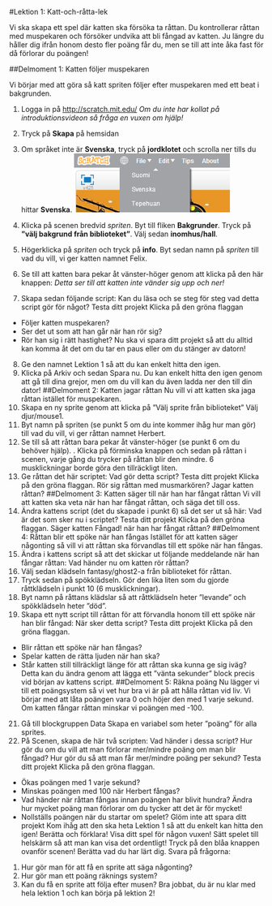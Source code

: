 #Lektion 1: Katt-och-råtta-lek

Vi ska skapa ett spel där katten ska försöka ta råttan. Du kontrollerar råttan med muspekaren och
försöker undvika att bli fångad av katten. Ju längre du håller dig ifrån honom desto fler poäng får du,
men se till att inte åka fast för då förlorar du poängen!

##Delmoment 1: Katten följer muspekaren

Vi börjar med att göra så katt spriten följer efter muspekaren med ett beat i bakgrunden.

1. Logga in på http://scratch.mit.edu/
*Om du inte har kollat på introduktionsvideon så fråga en vuxen om hjälp!*

2. Tryck på **Skapa** på hemsidan

3. Om språket inte är **Svenska**, tryck på **jordklotet** och scrolla ner tills du hittar **Svenska**.
![Välj språk](/lektion1/img/selectlanguage.png)

4. Klicka på scenen bredvid *spriten*.
Byt till fliken **Bakgrunder**.
Tryck på **”välj bakgrund från biblioteket”**.
Välj sedan **inomhus/hall**.

5. Högerklicka på *spriten* och tryck på **info**.
Byt sedan namn på *spriten* till vad du vill, vi ger katten namnet Felix.

6. Se till att katten bara pekar åt vänster-höger genom att klicka på den här knappen:
*Detta ser till att katten inte vänder sig upp och ner!*

7. Skapa sedan följande script:
Kan du läsa och se steg för steg vad detta script gör för något?
Testa ditt projekt
Klicka på den gröna flaggan
* Följer katten muspekaren?
* Ser det ut som att han går när han rör sig?
* Rör han sig i rätt hastighet?
Nu ska vi spara ditt projekt så att du alltid kan komma åt det om du tar en paus eller om du stänger
av datorn!
8. Ge den namnet Lektion 1 så att du kan enkelt hitta den igen.
9. Klicka på Arkiv och sedan Spara nu.
Du kan enkelt hitta den igen genom att gå till dina grejor, men om du vill kan du även ladda ner den
till din dator!
##Delmoment 2: Katten jagar råttan
Nu vill vi att katten ska jaga råttan istället för muspekaren.
10. Skapa en ny sprite genom att klicka på ”Välj sprite från biblioteket”
Välj djur/mouse1.
11. Byt namn på spriten (se punkt 5 om du inte kommer ihåg hur man gör) till vad du vill, vi ger
råttan namnet Herbert.
12. Se till så att råttan bara pekar åt vänster-höger (se punkt 6 om du behöver hjälp).
. Klicka på förminska knappen och sedan på råttan i scenen, varje gång du trycker på råttan
blir den mindre.
6 musklickningar borde göra den tillräckligt liten.
14. Ge råttan det här scriptet:
Vad gör detta script?
Testa ditt projekt
Klicka på den gröna flaggan.
Rör sig råttan med musmarkören?
Jagar katten råttan?
##Delmoment 3: Katten säger till när han har fångat råttan
Vi vill att katten ska veta när han har fångat råttan, och säga det till oss.
15. Ändra kattens script (det du skapade i punkt 6) så det ser ut så här:
Vad är det som sker nu i scriptet?
Testa ditt projekt
Klicka på den gröna flaggan.
Säger katten Fångad! när han har fångat råttan?
##Delmoment 4: Råttan blir ett spöke när han fångas
Istället för att katten säger någonting så vill vi att råttan ska förvandlas till ett spöke när han fångas.
16. Ändra i kattens script så att det skickar ut följande meddelande när han fångar råttan:
Vad händer nu om katten rör råttan?
17. Välj sedan klädseln fantasy/ghost2-a från biblioteket för råttan.
18. Tryck sedan på spökklädseln. Gör den lika liten som du gjorde råttklädseln i punkt 10 (6
musklickningar).
19. Byt namn på råttans klädslar så att råttklädseln heter ”levande” och spökklädseln heter
”död”.
20. Skapa ett nytt script till råttan för att förvandla honom till ett spöke när han blir fångad:
När sker detta script?
Testa ditt projekt
Klicka på den gröna flaggan.
* Blir råttan ett spöke när han fångas?
* Spelar katten de rätta ljuden när han ska?
* Står katten still tillräckligt länge för att råttan ska kunna ge sig iväg?
Detta kan du ändra genom att lägga ett ”vänta sekunder” block precis vid början av kattens
script.
##Delmoment 5: Räkna poäng
Nu lägger vi till ett poängsystem så vi vet hur bra vi är på att hålla råttan vid liv.
Vi börjar med att låta poängen vara 0 och höjer den med 1 varje sekund. Om katten fångar råttan
minskar vi poängen med -100.
21. Gå till blockgruppen Data
Skapa en variabel som heter ”poäng” för alla sprites.
22. På Scenen, skapa de här två scripten:
Vad händer i dessa script? Hur gör du om du vill att man förlorar mer/mindre poäng om man blir
fångad?
Hur gör du så att man får mer/mindre poäng per sekund?
Testa ditt projekt
Klicka på den gröna flaggan.
* Ökas poängen med 1 varje sekund?
* Minskas poängen med 100 när Herbert fångas?
* Vad händer när råttan fångas innan poängen har blivit hundra?
Ändra hur mycket poäng man förlorar om du tycker att det är för mycket!
* Nollställs poängen när du startar om spelet?
Glöm inte att spara ditt projekt
Kom ihåg att den ska heta Lektion 1 så att du enkelt kan hitta den igen!
Berätta och förklara!
Visa ditt spel för någon vuxen!
Sätt spelet till helskärm så att man kan visa det ordentligt!
Tryck på den blåa knappen ovanför scenen!
Berätta vad du har lärt dig. Svara på frågorna:
1. Hur gör man för att få en sprite att säga någonting?
2. Hur gör man ett poäng räknings system?
3. Kan du få en sprite att följa efter musen?
Bra jobbat, du är nu klar med hela lektion 1 och kan börja på lektion 2!